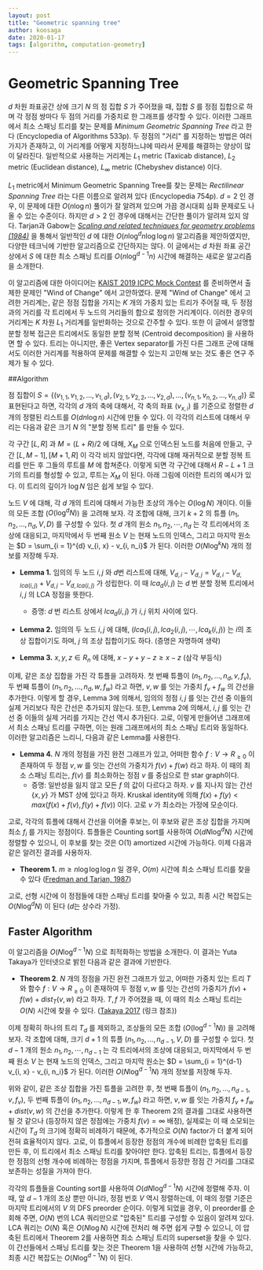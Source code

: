 ```yaml
---
layout: post
title: "Geometric spanning tree"
author: koosaga
date: 2020-01-17
tags: [algorithm, computation-geometry]
---
```


# Geometric Spanning Tree

$d$ 차원 좌표공간 상에 크기 $N$ 의 점 집합 $S$ 가 주어졌을 때, 집합 $S$ 를 정점 집합으로 하며 각 정점 쌍마다 두 점의 거리를 가중치로 한 그래프를 생각할 수 있다. 이러한 그래프에서 최소 스패닝 트리를 찾는 문제를 *Minimum Geometric Spanning Tree* 라고 한다 (Encyclopedia of Algorithms 533p). 두 정점의 "거리" 를 지정하는 방법은 여러 가지가 존재하고, 이 거리계를 어떻게 지정하느냐에 따라서 문제를 해결하는 양상이 많이 달라진다. 일반적으로 사용하는 거리계는 $L_1$ metric (Taxicab distance), $L_2$ metric (Euclidean distance), $L_{\infty}$ metric (Chebyshev distance) 이다.

$L_1$ metric에서 Minimum Geometric Spanning Tree를 찾는 문제는 *Rectilinear Spanning Tree* 라는 다른 이름으로 알려져 있다 (Encyclopedia 754p). $d = 2$ 인 경우, 이 문제에 대한 $O(n \log n)$ 풀이가 잘 알려져 있으며 가끔 경시대회 심화 문제로도 나올 수 있는 수준이다. 하지만 $d > 2$ 인 경우에 대해서는 간단한 풀이가 알려져 있지 않다. Tarjan과 Gabow는 [*Scaling and related techniques for geometry problems (1984)*](https://dl.acm.org/doi/10.1145/800057.808675) 을 통해서 일반적인 $d$ 에 대한 $O(n \log^d n \log \log n)$ 알고리즘을 제안하였지만, 다양한 테크닉에 기반한 알고리즘으로 간단하지는 않다. 이 글에서는 $d$ 차원 좌표 공간 상에서 $S$ 에 대한 최소 스패닝 트리를 $O(n\log^{d-1} n)$ 시간에 해결하는 새로운 알고리즘을 소개한다.

이 알고리즘에 대한 아이디어는 [KAIST 2019 ICPC Mock Contest](https://www.acmicpc.net/problem/17518) 를 준비하면서 출제한 문제인 "Wind of Change" 에서 고안하였다. 문제 "Wind of Change" 에서 고려한 거리계는, 같은 정점 집합을 가지는 $K$ 개의 가중치 있는 트리가 주어질 때, 두 정점과의 거리를 각 트리에서 두 노드의 거리들의 합으로 정의한 거리계이다. 이러한 경우의 거리계는 $K$ 차원 $L_1$ 거리계를 일반화하는 것으로 간주할 수 있다. 또한 이 글에서 설명할 분할 정복 접근은 트리에서도 동일한 분할 정복 (Centroid decomposition) 을 사용하면 할 수 있다. 트리는 아니지만, 좋은 Vertex separator를 가진 다른 그래프 군에 대해서도 이러한 거리계를 적용하여 문제를 해결할 수 있는지 고민해 보는 것도 좋은 연구 주제가 될 수 있다.

##Algorithm

점 집합이 $S = \{(v_{1, 1}, v_{1, 2}, \ldots, v_{1, d}), (v_{2, 1}, v_{2, 2}, \ldots, v_{2, d}), \ldots, (v_{n, 1}, v_{n, 2}, \ldots, v_{n, d})\}$ 로 표현된다고 하면, 각각의 $d$ 개의 축에 대해서, 각 축의 좌표 ($v_{x, i}$) 를 기준으로 정렬한 $d$ 개의 정렬된 리스트를 $O(dn\log n)$ 시간에 만들 수 있다. 이 각각의 리스트에 대해서 우리는 다음과 같은 크기 $N$ 의 "분할 정복 트리" 를 만들 수 있다.

각 구간 $[L, R]$  과 $M = (L+R)/2$ 에 대해, $X_M$ 으로 인덱스된 노드를 처음에 만들고, 구간 $[L, M-1], [M+1, R]$ 이 각각 비지 않았다면, 각각에 대해 재귀적으로 분할 정복 트리를 만든 후 그들의 루트를 $M$ 에 합쳐준다. 이렇게 되면 각 구간에 대해서 $R-L+1$ 크기의 트리를 형성할 수 있고, 루트는 $X_M$ 이 된다. 아래 그림에 이러한 트리의 예시가 있다. 이 트리의 깊이가 $\log N$ 임은 쉽게 보일 수 있다.

노드 $V$ 에 대해, 각 $d$ 개의 트리에 대해서 가능한 조상의 개수는 $O(\log N)$ 개이다. 이들의 모든 조합 ($O(\log^d N)$) 을 고려해 보자. 각 조합에 대해, 크기 $k+2$ 의 튜플 $(n_1, n_2, \ldots, n_d, V, D)$ 를 구성할 수 있다. 첫 $d$ 개의 원소  $n_1, n_2, \cdots, n_d$ 는 각 트리에서의 조상에 대응되고, 마지막에서 두 번째 원소 $V$ 는 현재 노드의 인덱스, 그리고 마지막 원소는 $D = \sum_{i = 1}^{d} v_{i, x} - v_{i, n_i}$ 가 된다. 이러한 $O(N\log^k N)$ 개의 정보를 저장해 두자.

* **Lemma 1.** 임의의 두 노드 $i, j$ 와 $d$번 리스트에 대해, $V_{d, i} - V_{d, j} = V_{d, i} - V_{d, lca(i, j)} + V_{d, j} - V_{d, lca(i, j)}$ 가 성립한다. 이 때 $lca_d(i, j)$ 는 $d$ 번 분할 정복 트리에서 $i, j$ 의 LCA 정점을 뜻한다.
  * 증명: $d$ 번 리스트 상에서 $lca_d(i, j)$ 가 $i, j$ 위치 사이에 있다.

* **Lemma 2.** 임의의 두 노드 $i, j$ 에 대해, $(lca_1(i, j), lca_2(i, j), \cdots, lca_k(i, j))$ 는 $i$의 조상 집합이기도 하며, $j$ 의 조상 집합이기도 하다. (증명은 자명하여 생략)

* **Lemma 3.** $x, y, z \in R_n$ 에 대해, $x - y + y - z \geq x - z$ (삼각 부등식)

이제, 같은 조상 집합을 가진 각 튜플을 고려하자. 첫 번째 튜플이 $(n_1, n_2, \ldots, n_d, v, f_v)$, 두 번째 튜플이 $(n_1, n_2, \ldots, n_d, w, f_w)$ 라고 하면, $v, w$ 를 잇는 가중치 $f_v + f_w$ 의 간선을 추가한다. 이렇게 할 경우, Lemma 3에 의해서, 임의의 정점 $i, j$ 를 잇는 간선 중 이들의 실제 거리보다 작은 간선은 추가되지 않는다. 또한, Lemma 2에 의해서, $i, j$ 를 잇는 간선 중 이들의 실제 거리를 가지는 간선 역시 추가된다. 고로, 이렇게 만들어낸 그래프에서 최소 스패닝 트리를 구하면, 이는 원래 그래프에서의 최소 스패닝 트리와 동일하다. 이러한 알고리즘은 느리니, 다음과 같은 Lemma를 사용한다.

* **Lemma 4.** $N$ 개의 정점을 가진 완전 그래프가 있고, 어떠한 함수 $f : V \rightarrow R_{\geq 0}$ 이 존재하여 두 정점 $v, w$ 를 잇는 간선의 가중치가 $f(v) + f(w)$ 라고 하자. 이 때의 최소 스패닝 트리는, $f(v)$ 를 최소화하는 정점 $v$ 를 중심으로 한 star graph이다.
  * 증명: 일반성을 잃지 않고 모든 $f$ 의 값이 다르다고 하자. $v$ 를 지나지 않는 간선 $\{x, y\}$ 가 MST 상에 있다고 하자. Kruskal identity에 의해 $f(x) + f(y) < max(f(x) + f(v), f(y) + f(v))$ 이다. 고로 $v$ 가 최소라는 가정에 모순이다.

고로, 각각의 튜플에 대해서 간선을 이어줄 후보는, 이 후보와 같은 조상 집합을 가지며 최소 $f_i$ 를 가지는 정점이다. 튜플들은 Counting sort를 사용하여 $O(d N\log^d N)$ 시간에 정렬할 수 있으니, 이 후보를 찾는 것은 O(1) amortized 시간에 가능하다. 이제 다음과 같은 알려진 결과를 사용하자.

* **Theorem 1.** $m \geq n \log \log \log n$ 일 경우, $O(m)$ 시간에 최소 스패닝 트리를 찾을 수 있다 ([Fredman and Tarjan, 1987](https://dl.acm.org/doi/10.1145/28869.28874))

고로, 선형 시간에 이 정점들에 대한 스패닝 트리를 찾아줄 수 있고, 최종 시간 복잡도는 $O(N\log^d N)$ 이 된다 ($d$는 상수라 가정).

## Faster Algorithm

이 알고리즘을 $O(N\log^{d-1} N)$ 으로 최적화하는 방법을 소개한다. 이 결과는 Yuta Takaya가 인터넷으로 밝힌 다음과 같은 결과에 기반한다. 

* **Theorem 2**. $N$ 개의 정점을 가진 완전 그래프가 있고, 어떠한 가중치 있는 트리 $T$와 함수 $f : V \rightarrow R_{\geq 0}$ 이 존재하여 두 정점 $v, w$ 를 잇는 간선의 가중치가 $f(v) + f(w) + dist_T(v, w)$ 라고 하자. $T, f$ 가 주어졌을 때, 이 때의 최소 스패닝 트리는 $O(N)$ 시간에 찾을 수 있다. ([Takaya 2017](https://codeforces.com/blog/entry/55982?#comment-397715) (링크 참조))

이제 정확히 하나의 트리 $T_d$ 를 제외하고, 조상들의 모든 조합 ($O(\log^{d-1} N)$) 을 고려해 보자. 각 조합에 대해, 크기 $d+1$ 의 튜플 $(n_1, n_2, \ldots, n_{d-1}, V, D)$ 를 구성할 수 있다. 첫 $d-1$ 개의 원소  $n_1, n_2, \cdots, n_{d-1}$ 는 각 트리에서의 조상에 대응되고, 마지막에서 두 번째 원소 $V$ 는 현재 노드의 인덱스, 그리고 마지막 원소는 $D = \sum_{i = 1}^{d-1} v_{i, x} - v_{i, n_i}$ 가 된다. 이러한 $O(N\log^{d-1} N)$ 개의 정보를 저장해 두자. 

위와 같이, 같은 조상 집합을 가진 튜플을 고려한 후, 첫 번째 튜플이 $(n_1, n_2, \ldots, n_{d-1}, v, f_v)$, 두 번째 튜플이 $(n_1, n_2, \ldots, n_{d-1}, w, f_w)$ 라고 하면, $v, w$ 를 잇는 가중치 $f_v + f_w + dist(v, w)$ 의 간선을 추가한다. 이렇게 한 후 Theorem 2의 결과를 그대로 사용하면 될 것 같으나 (등장하지 않은 정점에는 가중치 $f(v) = \infty$ 배정), 실제로는 이 때 소모되는 시간이 $T_d$ 의 크기에 정확히 비례하기 때문에, 추가적으로 $O(N)$ factor가 더 붙게 되어 전혀 효율적이지 않다. 고로, 이 튜플에서 등장한 정점의 개수에 비례한 압축된 트리를 만든 후, 이 트리에서 최소 스패닝 트리를 찾아야만 한다. 압축된 트리는, 튜플에서 등장한 정점의 선형 개수에 비례하는 정점을 가지며, 튜플에서 등장한 정점 간 거리를 그대로 보존하는 성질을 가져야 한다.

각각의 튜플들을 Counting sort를 사용하여 $O(d N\log^{d-1} N)$ 시간에 정렬해 주자. 이 때, 앞 $d-1$ 개의 조상 뿐만 아니라, 정점 번호 $V$ 역시 정렬하는데, 이 때의 정렬 기준은 마지막 트리에서의 $V$ 의 DFS preorder 순이다. 이렇게 되었을 경우, 이 preorder를 순회해 주면, $O(N)$ 번의 LCA 쿼리만으로 "압축된" 트리를 구성할 수 있음이 알려져 있다. LCA 쿼리는 $O(N)$ 혹은 $O(N\log N)$ 시간에 전처리 해 주면 쉽게 구할 수 있으니, 이 압축된 트리에서 Theorem 2를 사용하면 최소 스패닝 트리의 superset을 찾을 수 있다. 이 간선들에서 스패닝 트리를 찾는 것은 Theorem 1을 사용하여 선형 시간에 가능하고, 최종 시간 복잡도는 $O(N\log^{d-1}N)$ 이 된다.
